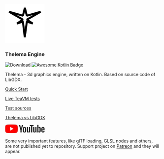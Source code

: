 ![logo](images/thelema-logo-128.png)
### Thelema Engine

[ ![Download](https://api.bintray.com/packages/zeganstyl/thelema-engine/thelema-lwjgl3/images/download.svg) ](https://bintray.com/zeganstyl/thelema-engine/thelema-lwjgl3/_latestVersion)
[![Awesome Kotlin Badge](https://kotlin.link/awesome-kotlin.svg)](https://github.com/KotlinBy/awesome-kotlin)

Thelema - 3d graphics engine, written on Kotlin. Based on source code of LibGDX.

[Quick Start](https://github.com/zeganstyl/thelema-engine/wiki/Quick-Start)

[Live TeaVM tests](https://zeganstyl.github.io/thelema-teavm-tests/)

[Test sources](https://github.com/zeganstyl/thelema-engine/tree/master/thelema-core-tests/src/main/kotlin/org/ksdfv/thelema/test)

[Thelema vs LibGDX](https://github.com/zeganstyl/thelema-engine/wiki/Thelema-vs-LibGDX)

[![youtube](images/youtube.png)](https://www.youtube.com/playlist?list=PLS4PI9m5p5MmodmfBNVft1_mUges3x35O)

Some very important features, like glTF loading, GLSL nodes and others,
are not published yet to repository. Support project on
[Patreon](https://www.patreon.com/thelema_engine) and they will appear.
